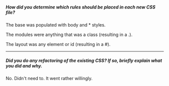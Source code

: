 ##### How did you determine which rules should be placed in each new CSS file?

The base was populated with body and * styles.

The modules were anything that was a class (resulting in a .<className>). 

The layout was any element or id (resulting in a #<idName>). 

---

##### Did you do any refactoring of the existing CSS? If so, briefly explain what you did and why.

No. Didn't need to. It went rather willingly.